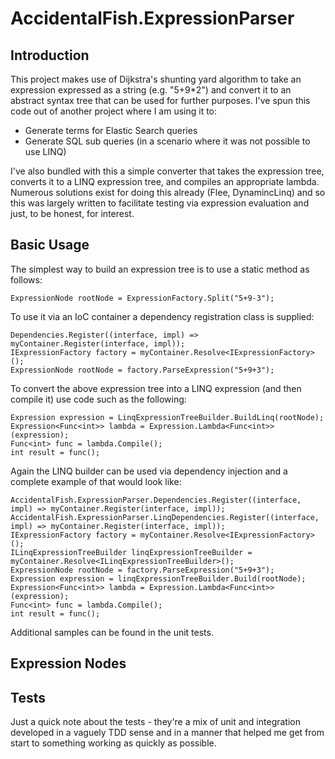 # AccidentalFish.ExpressionParser

## Introduction

This project makes use of Dijkstra's shunting yard algorithm to take an expression expressed as a string (e.g. "5+9*2") and
convert it to an abstract syntax tree that can be used for further purposes. I've spun this code out of another project where
I am using it to:

* Generate terms for Elastic Search queries
* Generate SQL sub queries (in a scenario where it was not possible to use LINQ)

I've also bundled with this a simple converter that takes the expression tree, converts it to a LINQ expression tree, and compiles an
appropriate lambda. Numerous solutions exist for doing this already (Flee, DynamincLinq) and so this was largely written to facilitate
testing via expression evaluation and just, to be honest, for interest.

## Basic Usage

The simplest way to build an expression tree is to use a static method as follows:

    ExpressionNode rootNode = ExpressionFactory.Split("5+9-3");

To use it via an IoC container a dependency registration class is supplied:

    Dependencies.Register((interface, impl) => myContainer.Register(interface, impl));
	IExpressionFactory factory = myContainer.Resolve<IExpressionFactory>();
	ExpressionNode rootNode = factory.ParseExpression("5+9+3");

To convert the above expression tree into a LINQ expression (and then compile it) use code such as the following:

    Expression expression = LinqExpressionTreeBuilder.BuildLinq(rootNode);
	Expression<Func<int>> lambda = Expression.Lambda<Func<int>>(expression);
	Func<int> func = lambda.Compile();
	int result = func();

Again the LINQ builder can be used via dependency injection and a complete example of that would look like:

    AccidentalFish.ExpressionParser.Dependencies.Register((interface, impl) => myContainer.Register(interface, impl));
	AccidentalFish.ExpressionParser.LinqDependencies.Register((interface, impl) => myContainer.Register(interface, impl));
	IExpressionFactory factory = myContainer.Resolve<IExpressionFactory>();
	ILinqExpressionTreeBuilder linqExpressionTreeBuilder = myContainer.Resolve<ILinqExpressionTreeBuilder>();
	ExpressionNode rootNode = factory.ParseExpression("5+9+3");
	Expression expression = linqExpressionTreeBuilder.Build(rootNode);
	Expression<Func<int>> lambda = Expression.Lambda<Func<int>>(expression);
	Func<int> func = lambda.Compile();
	int result = func();

Additional samples can be found in the unit tests.

## Expression Nodes



## Tests

Just a quick note about the tests - they're a mix of unit and integration developed in a vaguely TDD sense and in a manner
that helped me get from start to something working as quickly as possible.